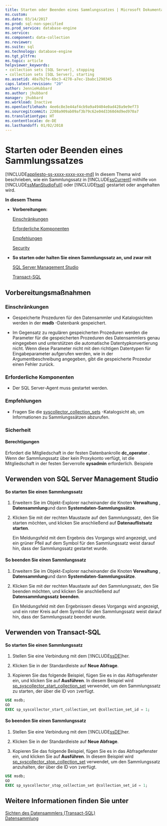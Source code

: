 ```yaml
---
title: Starten oder Beenden eines Sammlungssatzes | Microsoft Dokumentation
ms.custom: 
ms.date: 03/14/2017
ms.prod: sql-non-specified
ms.prod_service: database-engine
ms.service: 
ms.component: data-collection
ms.reviewer: 
ms.suite: sql
ms.technology: database-engine
ms.tgt_pltfrm: 
ms.topic: article
helpviewer_keywords:
- collection sets [SQL Server], stopping
- collection sets [SQL Server], starting
ms.assetid: 48a7b2fe-6bc3-4278-a7ec-1babc1290345
caps.latest.revision: "20"
author: JennieHubbard
ms.author: jhubbard
manager: jhubbard
ms.workload: Inactive
ms.openlocfilehash: 4ee6c8e3e44af4cb9a9a49404e0ad428a9e9ef73
ms.sourcegitcommit: 2208a909ab09af3b79c62e04d3360d4d9ed970a7
ms.translationtype: HT
ms.contentlocale: de-DE
ms.lasthandoff: 01/02/2018
---
```

# <a name="start-or-stop-a-collection-set"></a>Starten oder Beenden eines Sammlungssatzes
[!INCLUDE[appliesto-ss-xxxx-xxxx-xxx-md](../../includes/appliesto-ss-xxxx-xxxx-xxx-md.md)] In diesem Thema wird beschrieben, wie ein Sammlungssatz in [!INCLUDE[ssCurrent](../../includes/sscurrent-md.md)] mithilfe von [!INCLUDE[ssManStudioFull](../../includes/ssmanstudiofull-md.md)] oder [!INCLUDE[tsql](../../includes/tsql-md.md)] gestartet oder angehalten wird.  
  
 **In diesem Thema**  
  
-   **Vorbereitungen:**  
  
     [Einschränkungen](#Restrictions)  
  
     [Erforderliche Komponenten](#Prerequisites)  
  
     [Empfehlungen](#Recommendations)  
  
     [Security](#Security)  
  
-   **So starten oder halten Sie einen Sammlungssatz an, und zwar mit**  
  
     [SQL Server Management Studio](#SSMSProcedure)  
  
     [Transact-SQL](#TsqlProcedure)  
  
##  <a name="BeforeYouBegin"></a> Vorbereitungsmaßnahmen  
  
###  <a name="Restrictions"></a> Einschränkungen  
  
-   Gespeicherte Prozeduren für den Datensammler und Katalogsichten werden in der **msdb** -Datenbank gespeichert.  
  
-   Im Gegensatz zu regulären gespeicherten Prozeduren werden die Parameter für die gespeicherten Prozeduren des Datensammlers genau eingegeben und unterstützen die automatische Datentypkonvertierung nicht. Wenn diese Parameter nicht mit den richtigen Datentypen für Eingabeparameter aufgerufen werden, wie in der Argumentbeschreibung angegeben, gibt die gespeicherte Prozedur einen Fehler zurück.  
  
###  <a name="Prerequisites"></a> Erforderliche Komponenten  
  
-   Der SQL Server-Agent muss gestartet werden.  
  
###  <a name="Recommendations"></a> Empfehlungen  
  
-   Fragen Sie die [syscollector_collection_sets](../../relational-databases/system-catalog-views/syscollector-collection-sets-transact-sql.md) -Katalogsicht ab, um Informationen zu Sammlungssätzen abzurufen.  
  
###  <a name="Security"></a> Sicherheit  
  
####  <a name="Permissions"></a> Berechtigungen  
 Erfordert die Mitgliedschaft in der festen Datenbankrolle **dc_operator** . Wenn der Sammlungssatz über kein Proxykonto verfügt, ist die Mitgliedschaft in der festen Serverrolle **sysadmin** erforderlich. Beispiele  
  
##  <a name="SSMSProcedure"></a> Verwenden von SQL Server Management Studio  
  
#### <a name="to-start-a-collection-set"></a>So starten Sie einen Sammlungssatz  
  
1.  Erweitern Sie im Objekt-Explorer nacheinander die Knoten **Verwaltung** , **Datensammlung**und dann **Systemdaten-Sammlungssätze**.  
  
2.  Klicken Sie mit der rechten Maustaste auf den Sammlungssatz, den Sie starten möchten, und klicken Sie anschließend auf **Datenauflistsatz starten**.  
  
     Ein Meldungsfeld mit dem Ergebnis des Vorgangs wird angezeigt, und ein grüner Pfeil auf dem Symbol für den Sammlungssatz weist darauf hin, dass der Sammlungssatz gestartet wurde.  
  
#### <a name="to-stop-a-collection-set"></a>So beenden Sie einen Sammlungssatz  
  
1.  Erweitern Sie im Objekt-Explorer nacheinander die Knoten **Verwaltung** , **Datensammlung**und dann **Systemdaten-Sammlungssätze**.  
  
2.  Klicken Sie mit der rechten Maustaste auf den Sammlungssatz, den Sie beenden möchten, und klicken Sie anschließend auf **Datensammlungssatz beenden**.  
  
     Ein Meldungsfeld mit den Ergebnissen dieses Vorgangs wird angezeigt, und ein roter Kreis auf dem Symbol für den Sammlungssatz weist darauf hin, dass der Sammlungssatz beendet wurde.  
  
##  <a name="TsqlProcedure"></a> Verwenden von Transact-SQL  
  
#### <a name="to-start-a-collection-set"></a>So starten Sie einen Sammlungssatz  
  
1.  Stellen Sie eine Verbindung mit dem [!INCLUDE[ssDE](../../includes/ssde-md.md)]her.  
  
2.  Klicken Sie in der Standardleiste auf **Neue Abfrage**.  
  
3.  Kopieren Sie das folgende Beispiel, fügen Sie es in das Abfragefenster ein, und klicken Sie auf **Ausführen**. In diesem Beispiel wird [sp_syscollector_start_collection_set](../../relational-databases/system-stored-procedures/sp-syscollector-start-collection-set-transact-sql.md) verwendet, um den Sammlungssatz zu starten, der über die ID von `1`verfügt.  
  
```sql  
USE msdb;  
GO  
EXEC sp_syscollector_start_collection_set @collection_set_id = 1;  
```  
  
#### <a name="to-stop-a-collection-set"></a>So beenden Sie einen Sammlungssatz  
  
1.  Stellen Sie eine Verbindung mit dem [!INCLUDE[ssDE](../../includes/ssde-md.md)]her.  
  
2.  Klicken Sie in der Standardleiste auf **Neue Abfrage**.  
  
3.  Kopieren Sie das folgende Beispiel, fügen Sie es in das Abfragefenster ein, und klicken Sie auf **Ausführen**. In diesem Beispiel wird [sp_syscollector_stop_collection_set](../../relational-databases/system-stored-procedures/sp-syscollector-stop-collection-set-transact-sql.md) verwendet, um den Sammlungssatz anzuhalten, der über die ID von `1`verfügt.  
  
```sql  
USE msdb;  
GO  
EXEC sp_syscollector_stop_collection_set @collection_set_id = 1;  
```  
  
## <a name="see-also"></a>Weitere Informationen finden Sie unter  
 [Sichten des Datensammlers &#40;Transact-SQL&#41;](../../relational-databases/system-catalog-views/data-collector-views-transact-sql.md)   
 [Datensammlung](../../relational-databases/data-collection/data-collection.md)  
  
  
